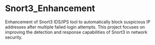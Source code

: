 # Snort3_Enhancement
Enhancement of Snort3 IDS/IPS tool to automatically block suspicious IP addresses after multiple failed login attempts. This project focuses on improving the detection and response capabilities of Snort3 in network security. 
